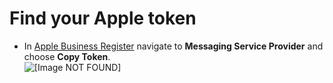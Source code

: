 # Find your Apple token<a name="find-apple-token-id"></a>
+ In [Apple Business Register](https://register.apple.com/) navigate to **Messaging Service Provider** and choose **Copy Token**\.  
![\[Image NOT FOUND\]](http://docs.aws.amazon.com/connect/latest/adminguide/images/abc-msp-copytoken.png)
